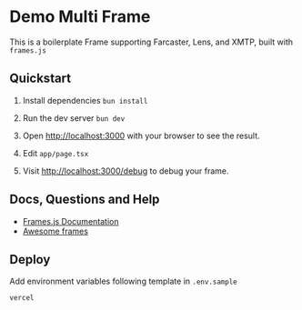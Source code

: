 # Demo Multi Frame

This is a boilerplate Frame supporting Farcaster, Lens, and XMTP, built with `frames.js`

## Quickstart

1. Install dependencies `bun install`

2. Run the dev server `bun dev`

3. Open [http://localhost:3000](http://localhost:3000) with your browser to see the result.

4. Edit `app/page.tsx`

5. Visit [http://localhost:3000/debug](http://localhost:3000/debug) to debug your frame.

## Docs, Questions and Help

- [Frames.js Documentation](https://framesjs.org)
- [Awesome frames](https://github.com/davidfurlong/awesome-frames?tab=readme-ov-file)

## Deploy

Add environment variables following template in `.env.sample`

```bash
vercel
```
